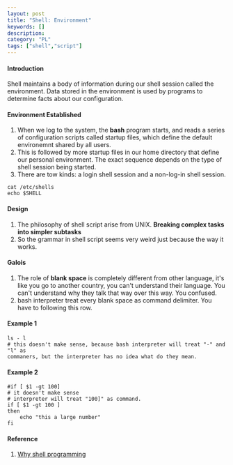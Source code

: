 ```yaml
---
layout: post
title: "Shell: Environment"
keywords: [] 
description: 
category: "PL"
tags: ["shell","script"]
---
```


#### Introduction
Shell maintains a body of information during our shell session called the
environment. Data stored in the environment is used by programs to determine
facts about our configuration.


#### Environment Established
1. When we log to the system, the **bash** program starts, and reads a series of
   configuration scripts called startup files, which define the default
   environemnt shared by all users.
2. This is followed by more startup files in our home directory that define our
   personal environment. The exact sequence depends on the type of shell session
   being started.
3. There are tow kinds: a login shell session and a non-log-in shell session.


```shell
cat /etc/shells
echo $SHELL
```


#### Design
1. The philosophy of shell script arise from UNIX. **Breaking complex tasks into
   simpler subtasks**
2. So the grammar in shell script seems very weird just because the way it
   works.

#### Galois
1. The role of **blank space** is completely different from other language, it's like
   you go to another country, you can't understand their language. You can't
   understand why they talk that way over this way. You confused.
2. bash interpreter treat every blank space as command delimiter. You have to
   following this row.


#### Example 1

```shell
ls - l
# this doesn't make sense, because bash interpreter will treat "-" and "l" as
commaners, but the interpreter has no idea what do they mean.
```


#### Example 2

```shell
#if [ $1 -gt 100]   
# it doesn't make sense
# interpreter will treat "100]" as command.
if [ $1 -gt 100 ]
then
	echo "this a large number"
fi
```

#### Reference
1. [Why shell programming](https://linux.die.net/abs-guide/why-shell.html)

